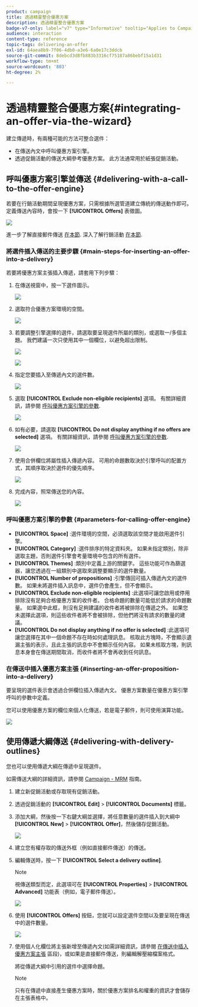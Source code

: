 ```yaml
---
product: campaign
title: 透過精靈整合優惠方案
description: 透過精靈整合優惠方案
badge-v7-only: label="v7" type="Informative" tooltip="Applies to Campaign Classic v7 only"
audience: interaction
content-type: reference
topic-tags: delivering-an-offer
exl-id: 64aea8b9-7f06-4db0-a3e6-6a0e17c3ddcb
source-git-commit: 8debcd3d8fb883b3316cf75187a86bebf15a1d31
workflow-type: tm+mt
source-wordcount: '803'
ht-degree: 2%

---
```


# 透過精靈整合優惠方案{#integrating-an-offer-via-the-wizard}



建立傳遞時，有兩種可能的方法可整合選件：

* 在傳送內文中呼叫優惠方案引擎。
* 透過促銷活動的傳送大綱參考優惠方案。 此方法通常用於紙張促銷活動。

## 呼叫優惠方案引擎並傳送 {#delivering-with-a-call-to-the-offer-engine}

若要在行銷活動期間呈現優惠方案，只需根據所選管道建立傳統的傳送動作即可。 定義傳送內容時，會按一下 **[!UICONTROL Offers]** 表徵圖。

![](assets/offer_delivery_009.png)

進一步了解直接郵件傳送 [在本節](../../delivery/using/about-direct-mail-channel.md). 深入了解行銷活動 [在本節](../../campaign/using/setting-up-marketing-campaigns.md).

### 將選件插入傳送的主要步驟 {#main-steps-for-inserting-an-offer-into-a-delivery}

若要將優惠方案主張插入傳遞，請套用下列步驟：

1. 在傳送視窗中，按一下選件圖示。

   ![](assets/offer_delivery_001.png)

1. 選取符合優惠方案環境的空間。

   ![](assets/offer_delivery_002.png)

1. 若要調整引擎選擇的選件，請選取要呈現選件所屬的類別，或選取一/多個主題。 我們建議一次只使用其中一個欄位，以避免超出限制。

   ![](assets/offer_delivery_003.png)

   ![](assets/offer_delivery_004.png)

1. 指定您要插入至傳遞內文的選件數。

   ![](assets/offer_delivery_005.png)

1. 選取 **[!UICONTROL Exclude non-eligible recipients]** 選項。 有關詳細資訊，請參閱 [呼叫優惠方案引擎的參數](#parameters-for-calling-offer-engine).

   ![](assets/offer_delivery_006.png)

1. 如有必要，請選取 **[!UICONTROL Do not display anything if no offers are selected]** 選項。 有關詳細資訊，請參閱 [呼叫優惠方案引擎的參數](#parameters-for-calling-offer-engine).

   ![](assets/offer_delivery_007.png)

1. 使用合併欄位將屬性插入傳遞內容。 可用的命題數取決於引擎呼叫的配置方式，其順序取決於選件的優先順序。

   ![](assets/offer_delivery_008.png)

1. 完成內容，照常傳送您的內容。

   ![](assets/offer_delivery_010.png)

### 呼叫優惠方案引擎的參數 {#parameters-for-calling-offer-engine}

* **[!UICONTROL Space]** :選件環境的空間，必須選取該空間才能啟用選件引擎。
* **[!UICONTROL Category]** :選件排序的特定資料夾。 如果未指定類別，除非選取主題，否則選件引擎會考量環境中包含的所有選件。
* **[!UICONTROL Themes]** :類別中定義上游的關鍵字。 這些功能可作為篩選器，讓您透過在一組類別中選取來調整要顯示的選件數量。
* **[!UICONTROL Number of propositions]** :引擎傳回可插入傳遞內文的選件數。 如果未將選件插入訊息中，選件仍會產生，但不會顯示。
* **[!UICONTROL Exclude non-eligible recipients]** :此選項可讓您啟用或停用排除沒有足夠合格優惠方案的收件者。 合格命題的數量可能低於請求的命題數量。 如果選中此框，則沒有足夠建議的收件者將被排除在傳遞之外。 如果您未選擇此選項，則這些收件者將不會被排除，但他們將沒有請求的數量的建議。
* **[!UICONTROL Do not display anything if no offer is selected]** :此選項可讓您選擇在其中一個命題不存在時如何處理訊息。 核取此方塊時，不會顯示遺漏主張的表示，且此主張的訊息中不會顯示任何內容。 如果未核取方塊，則訊息本身會在傳送期間取消，而收件者將不會再收到任何訊息。

### 在傳送中插入優惠方案主張 {#inserting-an-offer-proposition-into-a-delivery}

要呈現的選件表示會透過合併欄位插入傳遞內文。 優惠方案數量在優惠方案引擎呼叫的參數中定義。

您可以使用優惠方案的欄位來個人化傳送，若是電子郵件，則可使用演算功能。

![](assets/offer_delivery_011.png)

## 使用傳遞大綱傳送 {#delivering-with-delivery-outlines}

您也可以使用傳遞大綱在傳遞中呈現選件。

如需傳送大綱的詳細資訊，請參閱 [Campaign - MRM](../../campaign/using/marketing-campaign-deliveries.md#associating-and-structuring-resources-linked-via-a-delivery-outline) 指南。

1. 建立新促銷活動或存取現有促銷活動。
1. 透過促銷活動的 **[!UICONTROL Edit]** > **[!UICONTROL Documents]** 標籤。
1. 添加大綱，然後按一下右鍵大綱並選擇，將任意數量的選件插入到大綱中 **[!UICONTROL New]** > **[!UICONTROL Offer]**，然後儲存促銷活動。

   ![](assets/int_compo_offre1.png)

1. 建立您有權存取的傳送外框（例如直接郵件傳送）的傳送。
1. 編輯傳送時，按一下 **[!UICONTROL Select a delivery outline]**.

   >[!NOTE]
   >
   >視傳送類型而定，此選項可在 **[!UICONTROL Properties]** > **[!UICONTROL Advanced]** 功能表（例如，電子郵件傳送）。

   ![](assets/int_compo_offre2.png)

1. 使用 **[!UICONTROL Offers]** 按鈕，您就可以設定選件空間以及要呈現在傳送中的選件數量。

   ![](assets/int_compo_offre3.png)

1. 使用個人化欄位將主張新增至傳遞內文(如需詳細資訊，請參閱 [在傳送中插入優惠方案主張](#inserting-an-offer-proposition-into-a-delivery) 區段)，或如果是直接郵件傳送，則編輯解壓縮檔案格式。

   將從傳遞大綱中引用的選件中選擇命題。

   >[!NOTE]
   >
   >只有在傳遞中直接產生優惠方案時，關於優惠方案排名和權重的資訊才會儲存在主張表格中。
